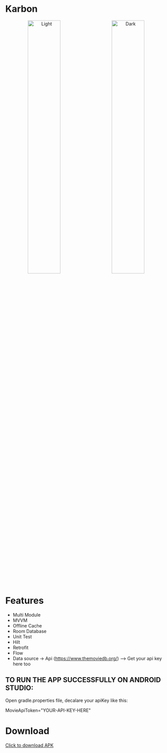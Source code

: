 # Karbon

<p align="center">
  <img alt="Light" src="https://user-images.githubusercontent.com/39574228/189544319-0399e456-b81b-43f3-b24c-3988d1ce530d.jpg" width="45%">
&nbsp; &nbsp; &nbsp; &nbsp;
  <img alt="Dark" src="https://user-images.githubusercontent.com/39574228/189544390-dd8b330c-6b2e-46a1-ab0a-421426b9c6d4.jpg" width="45%">
</p>

# Features

- Multi Module
- MVVM
- Offline Cache 
- Room Database
- Unit Test
- Hilt 
- Retrofit
- Flow
- Data source -> Api (https://www.themoviedb.org/) --> Get your api key here too

## TO RUN THE APP SUCCESSFULLY ON ANDROID STUDIO:

Open gradle.properties file, decalare your apiKey like this:

MovieApiToken="YOUR-API-KEY-HERE"

# Download

<a href="https://github.com/ibrajix/Karbon/releases/download/v1.1/karbon-1.1.apk">Click to download APK</a>
